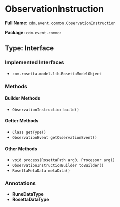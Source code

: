 # ObservationInstruction

**Full Name:** `cdm.event.common.ObservationInstruction`

**Package:** `cdm.event.common`

## Type: Interface

### Implemented Interfaces

- `com.rosetta.model.lib.RosettaModelObject`

### Methods

#### Builder Methods

- `ObservationInstruction build()`

#### Getter Methods

- `Class getType()`
- `ObservationEvent getObservationEvent()`

#### Other Methods

- `void process(RosettaPath arg0, Processor arg1)`
- `ObservationInstructionBuilder toBuilder()`
- `RosettaMetaData metaData()`

### Annotations

- **RuneDataType**
- **RosettaDataType**

